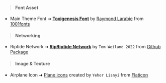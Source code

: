 
> #### Font Asset
* Main Theme Font ➜ **[Toxigenesis Font](https://www.1001fonts.com/toxigenesis-font.html)** by [Raymond Larabie](https://www.1001fonts.com/users/typodermic) from [1001fonts](https://www.1001fonts.com)

> #### Networking 
* Riptide Network  ➜ **[RipRiptide Network](https://riptide.tomweiland.net/manual/overview/about-riptide.html)** by `Tom Weiland 2022` from [Github Package](https://github.com/RiptideNetworking/Riptide/releases/tag/v2.2.0)

> #### Image & Texture
* Airplane Icon  ➜ [Plane icons](https://www.flaticon.com/free-icons/plane) created by `Yehor Lisnyi` from [Flaticon](https://www.flaticon.com)
